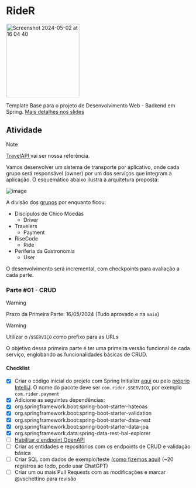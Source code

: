 # RideR
<img width="200" alt="Screenshot 2024-05-02 at 16 04 40" src="https://github.com/vinicius-schettino/rider-spring-service/assets/7289698/3db54b3b-914f-4e85-90c6-252ab0499296">



Template Base para o projeto de Desenvolvimento Web - Backend em Spring. [Mais detalhes nos slides](https://docs.google.com/presentation/d/1qGXsu2uaL51Oo81beAYPUmmJt8OP3z4A8cipoDWGXVg/edit?usp=sharing)

## Atividade

> [!NOTE]
> [TravelAPI ](https://github.com/vinicius-schettino/travel-api)vai ser nossa referência.

Vamos desenvolver um sistema de transporte por aplicativo, onde cada grupo será responsável (owner) por um dos serviços que integram a aplicação. O esquemático abaixo ilustra a arquitetura proposta:

![image](https://github.com/vinicius-schettino/rider-spring-service/assets/7289698/c904fe40-ae2b-4c83-ab42-3de08cc4c725)

A divisão dos [grupos](https://github.com/orgs/vinicius-schettino/teams) por enquanto ficou:

- Discípulos de Chico Moedas
    - Driver
- Travelers
  - Payment
- RiseCode
  - Ride
- Periferia da Gastronomia
  - User

O desenvolvimento será incremental, com checkpoints para avaliação a cada parte. 


### Parte #01 - CRUD

> [!WARNING]
> Prazo da Primeira Parte: 16/05/2024 (Tudo aprovado e na `main`)

> [!WARNING]
> Utilizar o /`$SERVIÇO` como prefixo para as URLs

O objetivo dessa primeira parte é ter uma primeira versão funcional de cada serviço, englobando as funcionalidades básicas de CRUD.


#### Checklist
- [x] Criar o código inicial do projeto com Spring Initializr [aqui](https://start.spring.io/) ou pelo [próprio IntelliJ](https://www.jetbrains.com/help/idea/spring-initializr-project-wizard.html#step-1-basic-project-configuration). O nome do pacote deve ser `com.rider.$SERVICO`, por exemplo `com.rider.payment`
- [x]  Adicione as seguintes dependências:
  - [x] org.springframework.boot:spring-boot-starter-hateoas
  - [x] org.springframework.boot:spring-boot-starter-validation
  - [x] org.springframework.boot:spring-boot-starter-data-rest
  - [x] org.springframework.boot:spring-boot-starter-data-jpa
  - [x] org.springframework.data:spring-data-rest-hal-explorer
- [ ] [Habilitar o endpoint OpenAPI](https://www.baeldung.com/spring-rest-openapi-documentation)
- [ ] Criar as entidades e repositórios com os endpoints de CRUD e validação básica
- [ ] Criar SQL com dados de exemplo/teste [(como fizemos aqui](https://github.com/vinicius-schettino/travel-api/blob/main/src/main/resources/data.sql)) (~20 registros ao todo, pode usar ChatGPT) 
- [ ] Criar um ou mais Pull Requests com as modificações e marcar @vschettino para revisão

